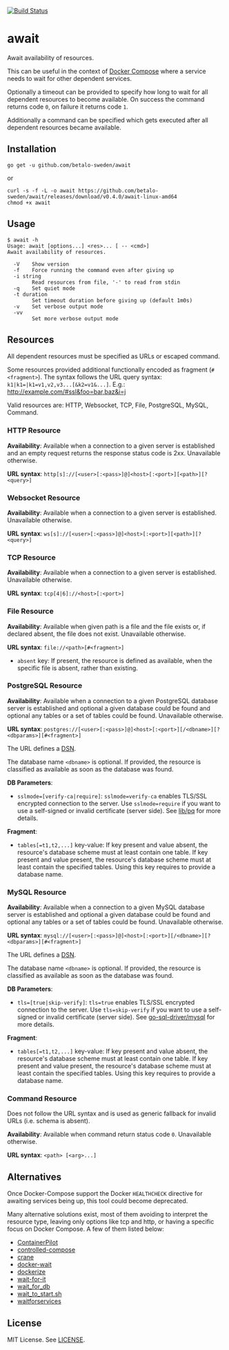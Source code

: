 [![Build Status](https://travis-ci.org/betalo-sweden/await.svg?branch=master)](https://travis-ci.org/betalo-sweden/await)

# await

Await availability of resources.

This can be useful in the context of
[Docker Compose](https://docs.docker.com/compose/) where a service needs to wait
for other dependent services.

Optionally a timeout can be provided to specify how long to wait for all
dependent resources to become available. On success the command returns code
`0`, on failure it returns code `1`.

Additionally a command can be specified which gets executed after all dependent
resources became available.


## Installation

    go get -u github.com/betalo-sweden/await

or

    curl -s -f -L -o await https://github.com/betalo-sweden/await/releases/download/v0.4.0/await-linux-amd64
    chmod +x await


## Usage

    $ await -h
    Usage: await [options...] <res>... [ -- <cmd>]
    Await availability of resources.

      -V	Show version
      -f	Force running the command even after giving up
      -i string
        	Read resources from file, '-' to read from stdin
      -q	Set quiet mode
      -t duration
        	Set timeout duration before giving up (default 1m0s)
      -v	Set verbose output mode
      -vv
        	Set more verbose output mode


## Resources

All dependent resources must be specified as URLs or escaped command.

Some resources provided additional functionally encoded as fragment
(`#<fragment>`). The syntax follows the URL query syntax:
`k1|k1=|k1=v1,v2,v3...[&k2=v1&...]`.
E.g.: http://example.com/#ssl&foo=bar,baz&i=j

Valid resources are: HTTP, Websocket, TCP, File, PostgreSQL, MySQL, Command.


### HTTP Resource

**Availability**: Available when a connection to a given server is established
and an empty request returns the response status code is 2xx. Unavailable
otherwise.

**URL syntax**: `http[s]://[<user>[:<pass>]@]<host>[:<port>][<path>][?<query>]`


### Websocket Resource

**Availability**: Available when a connection to a given server is established.
Unavailable otherwise.

**URL syntax**: `ws[s]://[<user>[:<pass>]@]<host>[:<port>][<path>][?<query>]`


### TCP Resource

**Availability**: Available when a connection to a given server is established.
Unavailable otherwise.

**URL syntax**: `tcp[4|6]://<host>[:<port>]`


### File Resource

**Availability**: Available when given path is a file and the file exists or, if
declared absent, the file does not exist. Unavailable otherwise.

**URL syntax**: `file://<path>[#<fragment>]`

- `absent` key: If present, the resource is defined as available, when the
  specific file is absent, rather than existing.


### PostgreSQL Resource

**Availability**: Available when a connection to a given PostgreSQL database
server is established and optional a given database could be found and optional
any tables or a set of tables could be found. Unavailable otherwise.

**URL syntax**: `postgres://[<user>[:<pass>]@]<host>[:<port>][/<dbname>][?<dbparams>][#<fragment>]`

The URL defines a [DSN](https://en.wikipedia.org/wiki/Data_source_name).

The database name `<dbname>` is optional. If provided, the resource is
classified as available as soon as the database was found.

**DB Parameters**:

- `sslmode=[verify-ca|require]`: `sslmode=verify-ca` enables TLS/SSL encrypted
  connection to the server. Use `sslmode=require` if you want to use a
  self-signed or invalid certificate (server side). See
  [lib/pq](https://godoc.org/github.com/lib/pq#hdr-Connection_String_Parameters)
  for more details.

**Fragment**:

- `tables[=t1,t2,...]` key-value: If key present and value absent, the
  resource's database scheme must at least contain one table. If key present and
  value present, the resource's database scheme must at least contain the
  specified tables. Using this key requires to provide a database name.


### MySQL Resource

**Availability**: Available when a connection to a given MySQL database server
is established and optional a given database could be found and optional any
tables or a set of tables could be found. Unavailable otherwise.

**URL syntax**: `mysql://[<user>[:<pass>]@]<host>[:<port>][/<dbname>][?<dbparams>][#<fragment>]`

The URL defines a [DSN](https://en.wikipedia.org/wiki/Data_source_name).

The database name `<dbname>` is optional. If provided, the resource is
classified as available as soon as the database was found.

**DB Parameters**:

- `tls=[true|skip-verify]`: `tls=true` enables TLS/SSL encrypted connection to
  the server. Use `tls=skip-verify` if you want to use a self-signed or invalid
  certificate (server side). See
  [go-sql-driver/mysql](https://github.com/go-sql-driver/mysql#tls) for more
  details.

**Fragment**:

- `tables[=t1,t2,...]` key-value: If key present and value absent, the
  resource's database scheme must at least contain one table. If key present and
  value present, the resource's database scheme must at least contain the
  specified tables. Using this key requires to provide a database name.


### Command Resource

Does not follow the URL syntax and is used as generic fallback for invalid URLs
(i.e. schema is absent).

**Availability**: Available when command return status code `0`. Unavailable
otherwise.

**URL syntax**: `<path> [<arg>...]`


## Alternatives

Once Docker-Compose support the Docker `HEALTHCHECK` directive for awaiting
services being up, this tool could become deprecated.

Many alternative solutions exist, most of them avoiding to interpret the
resource type, leaving only options like tcp and http, or having a specific
focus on Docker Compose. A few of them listed below:

- [ContainerPilot](https://github.com/joyent/containerpilot)
- [controlled-compose](https://github.com/dansteen/controlled-compose)
- [crane](https://github.com/michaelsauter/crane)
- [docker-wait](https://github.com/aanand/docker-wait)
- [dockerize](https://github.com/jwilder/dockerize)
- [wait-for-it](https://github.com/vishnubob/wait-for-it)
- [wait_for_db](https://gitlab.com/thelabnyc/ci/blob/09504268779acf53d65383b98b76e44ff763ef4d/examples/docker-compose-links/entrypoint.sh)
- [wait_to_start.sh](https://gist.github.com/rochacbruno/bdcad83367593fd52005#file-wait_to_start-sh)
- [waitforservices](https://github.com/Barzahlen/waitforservices)


## License

MIT License. See [LICENSE](LICENSE).
